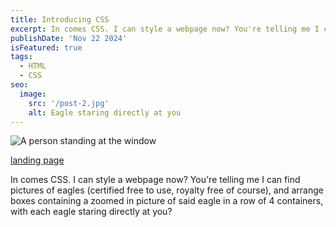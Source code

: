 ```yaml
---
title: Introducing CSS
excerpt: In comes CSS. I can style a webpage now? You're telling me I can find pictures of eagles (certified free to use, royalty free of course), and arrange boxes containing a zoomed in picture of said eagle in a row of 4 containers, with each eagle staring directly at you?
publishDate: 'Nov 22 2024'
isFeatured: true
tags:
  - HTML
  - CSS
seo:
  image:
    src: '/post-2.jpg'
    alt: Eagle staring directly at you
---
```


![A person standing at the window](/post-2.jpg)

[landing page](https://erikgrinn.github.io/odin-landing-page/)

In comes CSS. I can style a webpage now? You're telling me I can find pictures of eagles (certified free to use, royalty free of course), and arrange boxes containing a zoomed in picture of said eagle in a row of 4 containers, with each eagle staring directly at you?
